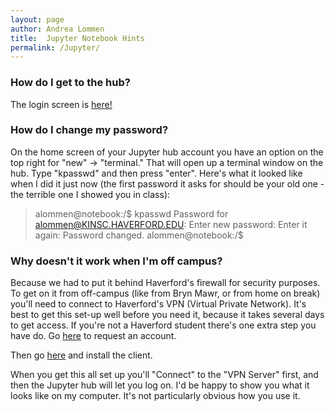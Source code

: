 ```yaml
---
layout: page
author: Andrea Lommen
title:  Jupyter Notebook Hints
permalink: /Jupyter/
---
```


### How do I get to the hub?
The login screen is [here!](https://notebook.kinsc.haverford.edu:8000/hub/home)

### How do I change my password?
On the home screen of your Jupyter hub account you have an option on the top right for "new" -> "terminal." That will open up a terminal window on the hub. Type "kpasswd" and then press "enter". Here's what it looked like when I did it just now (the first password it asks for should be your old one - the terrible one I showed you in class):
> alommen@notebook:/$ kpasswd
> Password for alommen@KINSC.HAVERFORD.EDU:
> Enter new password:
> Enter it again:
> Password changed.
> alommen@notebook:/$

### Why doesn't it work when I'm off campus?
Because we had to put it behind Haverford's firewall for security purposes.  To get on it from off-campus (like from Bryn Mawr, or from home on break) you'll need to connect to Haverford's VPN (Virtual Private Network). It's best to get this set-up well before you need it, because it takes several days to get access.  If you're not a Haverford student there's one extra step you have do. Go [here](https://iitskb.sites.haverford.edu/knowledge-base/virtual-private-network-vpn/) to request an account.

Then go [here](https://iitskb.sites.haverford.edu/knowledge-base/installing-the-vpn-client/) and install the client. 

When you get this all set up you'll "Connect" to the "VPN Server" first, and then the Jupyter hub will let you log on. I'd be happy to show you what it looks like on my computer.  It's not particularly obvious how you use it. 
